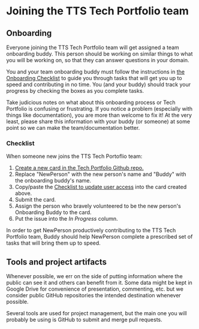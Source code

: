 # Joining the TTS Tech Portfolio team

## Onboarding

Everyone joining the TTS Tech Portfolio team will get assigned a team onboarding buddy. This person should be working on similar things to what you will be working on, so that they can answer questions in your domain.

You and your team onboarding buddy must follow the instructions in [the Onboarding Checklist](https://github.com/18F/tts-tech-portfolio/blob/main/.github/ISSUE_TEMPLATE/onboarding.md) to guide you through tasks that will get you up to speed and contributing in no time. You (and your buddy) should track your progress by checking the boxes as you complete tasks.

Take judicious notes on what about this onboarding process or Tech Portfolio is confusing or frustrating. If you notice a problem (especially with things like documentation), you are more than welcome to fix it! At the very least, please share this information with your buddy (or someone) at some point so we can make the team/documentation better.

### Checklist

When someone new joins the TTS Tech Portoflio team:

1. [Create a new card in the Tech Portfolio Github repo.](https://github.com/18F/tts-tech-portfolio/issues/new?template=onboarding.md&title=onboard+%5BNewPerson%5D)
1. Replace "NewPerson" with the new person's name and "Buddy" with the onboarding buddy's name.
1. Copy/paste the [Checklist to update user access](.github/ISSUE_TEMPLATE/team_access.md) into the card created above.
1. Submit the card.
1. Assign the person who bravely volunteered to be the new person's Onboarding Buddy to the card.
1. Put the issue into the _In Progress_ column.

In order to get NewPerson productively contributing to the TTS Tech Portfolio team, Buddy should help NewPerson complete a prescribed set of tasks that will bring them up to speed.

## Tools and project artifacts

Whenever possible, we err on the side of putting information where the public can see it and others can benefit from it. Some data might be kept in Google Drive for convenience of presentation, commenting, etc. but we consider public GitHub repositories the intended destination whenever possible.

Several tools are used for project management, but the main one you will probably be using is GitHub to submit and merge pull requests.
